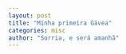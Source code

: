 ```yaml
---
layout: post
title: "Minha primeira Gávea"
categories: misc
author: "Sorria, e será amanhã"
---
```


